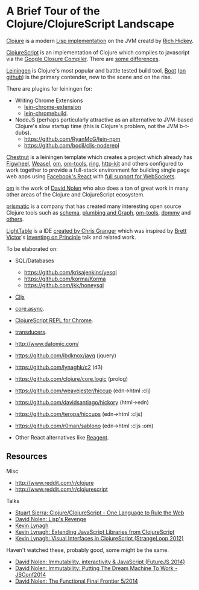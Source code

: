 # A Brief Tour of the Clojure/ClojureScript Landscape

[Clojure](http://clojure.org/) is a modern
[Lisp implementation](http://en.wikipedia.org/wiki/Lisp_%28programming_language%29)
on the JVM creatd by
[Rich Hickey](http://thechangelog.com/rich-hickeys-greatest-hits/).

[ClojureScript](https://github.com/clojure/clojurescript) is an implementation
of Clojure which compiles to javascript via the
[Google Closure Compiler](https://developers.google.com/closure/compiler/). There are [some differences](https://github.com/clojure/clojurescript/wiki/Differences-from-Clojure).

[Leiningen](http://leiningen.org/) is Clojure's most popular and battle tested
build tool, [Boot](http://boot-clj.com/)
([on github](https://github.com/boot-clj/boot)) is the primary contender, new
to the scene and on the rise.

There are plugins for leiningen for:
- Writing Chrome Extensions
  * [lein-chrome-extension](https://github.com/clumsyjedi/lein-chrome-extension)
  * [lein-chromebuild](https://github.com/clumsyjedi/lein-chromebuild).
- NodeJS (perhaps particularly attractive as an alternative to JVM-based
  Clojure's slow startup time (this is Clojure's problem, not the JVM
  b-t-dubs).
  * https://github.com/RyanMcG/lein-npm
  * https://github.com/bodil/cljs-noderepl

[Chestnut](https://github.com/plexus/chestnut) is a leiningen template which
creates a project which already has
[Figwheel](https://github.com/bhauman/lein-figwheel),
[Weasel](https://github.com/tomjakubowski/weasel),
[om](https://github.com/omcljs/om),
[om-tools](https://github.com/Prismatic/om-tools),
[ring](https://github.com/ring-clojure/ring),
[http-kit](http://www.http-kit.org/) and others configured to work together to
provide a full-stack environment for building single page web apps using
[Facebook's React](http://facebook.github.io/react/) with
[full support for WebSockets](http://www.http-kit.org/server.html).

[om](https://github.com/omcljs/om) is the work of
[David Nolen](http://swannodette.github.io/) who also does a ton of great work
in many other areas of the Clojure and ClojureScript ecosystem.

[prismatic](http://getprismatic.com/home) is a company that has created many
interesting open source Clojure tools such as
[schema](https://github.com/Prismatic/schema),
[plumbing and Graph](https://github.com/Prismatic/plumbing),
[om-tools](https://github.com/Prismatic/om-tools),
[dommy](https://github.com/Prismatic/dommy)
and [others](https://github.com/Prismatic).

[LightTable](http://lighttable.com/) is a IDE
[created by Chris Granger](http://www.chris-granger.com/lighttable/) which was
inspired by [Brett Victor](http://worrydream.com/)'s
[Inventing on Principle](https://vimeo.com/36579366) talk and related work.

To be elaborated on:
* SQL/Databases
  - https://github.com/krisajenkins/yesql
  - https://github.com/korma/Korma
  - https://github.com/jkk/honeysql
* [Cljx](https://github.com/lynaghk/cljx)
* [core.async](https://github.com/clojure/core.async).
* [ClojureScript REPL for Chrome](https://chrome.google.com/webstore/detail/clojurescript-repl/lmjjlapjpjeodaadkljnmdfbjpfddchm?hl=en).
* [transducers](http://clojure.org/transducers).
* http://www.datomic.com/
* https://github.com/ibdknox/jayq (jquery)
* https://github.com/lynaghk/c2 (d3)
* https://github.com/clojure/core.logic (prolog)
* https://github.com/weavejester/hiccup (edn->html :clj)
* https://github.com/davidsantiago/hickory (html->edn)
* https://github.com/teropa/hiccups (edn->html :cljs)
* https://github.com/r0man/sablono (edn->html :cljs :om)

* Other React alternatives like [Reagent](http://holmsand.github.io/reagent/).

## Resources

Misc
- http://www.reddit.com/r/clojure
- http://www.reddit.com/r/clojurescript

Talks
- [Stuart Sierra: Clojure/ClojureScript - One Language to Rule the Web](https://www.youtube.com/watch?v=EpcNDd8nuYY)
- [David Nolen: Lisp's Revenge](https://www.youtube.com/watch?v=MTawgp3SKy8)
- [Kevin Lynagh](https://keminglabs.com/talks/)
- [Kevin Lynagh: Extending JavaScript Libraries from ClojureScript](https://www.youtube.com/watch?v=XfzXFWTT-z0)
- [Kevin Lynagh: Visual Interfaces in ClojureScript (StrangeLoop 2012)](http://www.infoq.com/presentations/Visual-Interfaces)

Haven't watched these, probably good, some might be the same.
- [David Nolen: Immutability, interactivity & JavaScript (FutureJS 2014)](https://www.youtube.com/watch?v=mS264h8KGwk)
- [David Nolen: Immutability: Putting The Dream Machine To Work - JSConf2014](https://www.youtube.com/watch?v=SiFwRtCnxv4)
- [David Nolen: The Functional Final Frontier 5/2014](https://www.youtube.com/watch?v=xeEojV8K7Lk)
